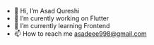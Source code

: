 - 👋 Hi, I’m Asad Qureshi
- 👀 I’m curently working on Flutter 
- 🌱 I’m currently learning Frontend
- 📫 How to reach me asadeee998@gmail.com 

<!---
asadeee-web/asadeee-web is a ✨ special ✨ repository because its `README.md` (this file) appears on your GitHub profile.
You can click the Preview link to take a look at your changes.
--->
